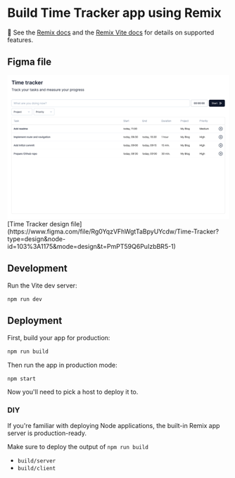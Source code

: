 # Build Time Tracker app using Remix

📖 See the [Remix docs](https://remix.run/docs) and the [Remix Vite docs](https://remix.run/docs/en/main/future/vite) for details on supported features.

## Figma file
<img src="public/screenshot.png" />
[Time Tracker design file](https://www.figma.com/file/Rg0YqzVFhWgtTaBpyUYcdw/Time-Tracker?type=design&node-id=103%3A1175&mode=design&t=PmPT59Q6PuIzbBR5-1)

## Development

Run the Vite dev server:

```shellscript
npm run dev
```

## Deployment

First, build your app for production:

```sh
npm run build
```

Then run the app in production mode:

```sh
npm start
```

Now you'll need to pick a host to deploy it to.

### DIY

If you're familiar with deploying Node applications, the built-in Remix app server is production-ready.

Make sure to deploy the output of `npm run build`

- `build/server`
- `build/client`

